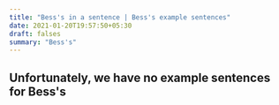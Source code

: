 ```yaml
---
title: "Bess's in a sentence | Bess's example sentences"
date: 2021-01-20T19:57:50+05:30
draft: falses
summary: "Bess's"
---
```

## Unfortunately, we have no example sentences for Bess's                 
